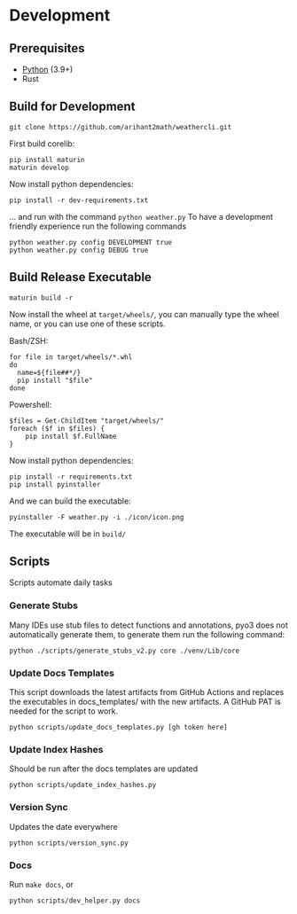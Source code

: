 # Development
## Prerequisites
* [Python](https://python.org) (3.9+)
* Rust
## Build for Development
```shell
git clone https://github.com/arihant2math/weathercli.git
```
First build corelib:
```shell
pip install maturin
maturin develop
```
Now install python dependencies:
```shell
pip install -r dev-requirements.txt
```
... and run with the command `python weather.py`
To have a development friendly experience run the following commands
```shell
python weather.py config DEVELOPMENT true
python weather.py config DEBUG true
```
## Build Release Executable
```shell
maturin build -r
```
Now install the wheel at `target/wheels/`, you can manually type the wheel name, or you can use one of these scripts.

Bash/ZSH:
```shell
for file in target/wheels/*.whl
do
  name=${file##*/}
  pip install "$file"
done
```
Powershell:
```shell
$files = Get-ChildItem "target/wheels/"
foreach ($f in $files) {
    pip install $f.FullName
}
```
Now install python dependencies:
```shell
pip install -r requirements.txt
pip install pyinstaller
```
And we can build the executable:
```shell
pyinstaller -F weather.py -i ./icon/icon.png
```
The executable will be in `build/`
## Scripts
Scripts automate daily tasks
### Generate Stubs
Many IDEs use stub files to detect functions and annotations, pyo3 does not automatically generate them, to generate them run the following command:
```shell
python ./scripts/generate_stubs_v2.py core ./venv/Lib/core
```
### Update Docs Templates
This script downloads the latest artifacts from GitHub Actions and replaces the executables in docs_templates/ with the new artifacts.
A GitHub PAT is needed for the script to work.
```shell
python scripts/update_docs_templates.py [gh token here]
```
### Update Index Hashes
Should be run after the docs templates are updated
```shell
python scripts/update_index_hashes.py
```
### Version Sync
Updates the date everywhere
```shell
python scripts/version_sync.py
```
### Docs
Run `make docs`, or
```shell
python scripts/dev_helper.py docs
```